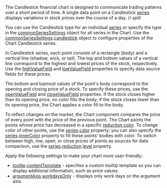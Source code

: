 The Candlestick financial chart is designed to communicate trading patterns over a short period of time. A single data point on a Candlestick [series](/Documentation/ApiReference/UI_Components/dxChart/Configuration/series/#type) displays variations in stock prices over the course of a day.
// _split_

You can use the Candlestick type for an individual [series](/Documentation/ApiReference/UI_Components/dxChart/Configuration/series/) or specify the type in the [commonSeriesSettings](/Documentation/ApiReference/UI_Components/dxChart/Configuration/commonSeriesSettings/) object for all series in the Chart. Use the [commonSeriesSettings](/Documentation/ApiReference/UI_Components/dxChart/Configuration/commonSeriesSettings/).[candlestick](/Documentation/ApiReference/UI_Components/dxChart/Series_Types/CandleStickSeries/) object to configure properties of the Chart Candlestick series.

In Candlestick series, each point consists of a rectangle (body) and a vertical line (shadow, wick, or tail). The top and bottom values of a vertical line correspond to the highest and lowest prices of the stock, respectively. Use the [highValueField](/Documentation/ApiReference/UI_Components/dxChart/Configuration/series/#highValueField) and [lowValueField](/Documentation/ApiReference/UI_Components/dxChart/Configuration/series/#lowValueField) properties to specify data source fields for these prices.

The bottom and topmost values of the point's body correspond to the opening and closing price of a stock. To specify these prices, use the [openValueField](/Documentation/ApiReference/UI_Components/dxChart/Configuration/series/#openValueField) and [closeValueField](/Documentation/ApiReference/UI_Components/dxChart/Configuration/series/#closeValueField) properties. If the stock closes higher than its opening price, no color fills the body; if the stock closes lower than its opening price, the Chart applies a color fill to the body.

To reflect changes on the market, the Chart component compares the price of every point with the price of the previous point. The Chart paints the points whose price has decreased in a specific [reduction color](/Documentation/ApiReference/UI_Components/dxChart/Configuration/series/reduction/#color). To change color of other points, use the [series](/Documentation/ApiReference/UI_Components/dxChart/Configuration/series/).[color](/Documentation/ApiReference/UI_Components/dxChart/Series_Types/CandleStickSeries/#color) property; you can also specify the [series](/Documentation/ApiReference/UI_Components/dxChart/Configuration/series/).[innerColor](/Documentation/ApiReference/UI_Components/dxChart/Configuration/series/#innerColor) property to fill these points' bodies with color. To switch between high, low, open, or close prices of points as sources for data comparison, use the [series](/Documentation/ApiReference/UI_Components/dxChart/Configuration/series/).[reduction](/Documentation/ApiReference/UI_Components/dxChart/Configuration/series/reduction/).[level](/Documentation/ApiReference/UI_Components/dxChart/Configuration/series/reduction/#level) property.

Apply the following settings to make your chart more user-friendly:

- [tooltip](/Documentation/ApiReference/UI_Components/dxChart/Configuration/tooltip/).[contentTemplate](/Documentation/ApiReference/UI_Components/dxChart/Configuration/tooltip/#contentTemplate) - specifies a custom tooltip template so you can display additional information, such as price values. 
- [argumentAxis](/Documentation/ApiReference/UI_Components/dxChart/Configuration/argumentAxis/).[workdaysOnly](/Documentation/ApiReference/UI_Components/dxChart/Configuration/argumentAxis/#workdaysOnly) - displays only work days on the argument axis.

